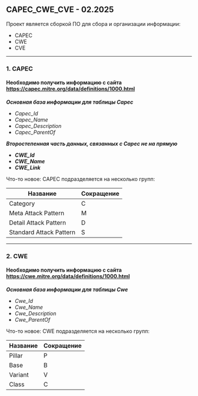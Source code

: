 ## CAPEC_CWE_CVE - 02.2025
Проект является сборкой ПО для сбора и организации информации:

- CAPEC
- CWE
- CVE

---

### 1. CAPEC

#### Необходимо получить информацию с сайта https://capec.mitre.org/data/definitions/1000.html 

***Основная база информации для таблицы Capec***
- *Capec_Id*
- *Capec_Name*
- *Capec_Description*
- *Capec_ParentOf*

***Второстепенная часть данных, связанных с Capec не на прямую***

- ***CWE_Id***
- ***CWE_Name***
- ***CWE_Link***

Что-то новое:
CAPEC подразделяется на несколько групп:

 
| Название                | Сокращение |
|-------------------------|------------|
| Category                | C          |
| Meta Attack Pattern     | M          |
| Detail Attack Pattern   | D          |
| Standard Attack Pattern | S          |


---
### 2. CWE

#### Необходимо получить информацию с сайта https://cwe.mitre.org/data/definitions/1000.html

***Основная база информации для таблицы Cwe***
- *Cwe_Id*
- *Cwe_Name*
- *Cwe_Description*
- *Cwe_ParentOf*

Что-то новое:
CWE подразделяется на несколько групп:

| Название | Сокращение |
|----------|------------|
| Pillar   | P          |
| Base     | B          |
| Variant  | V          |
| Class    | C          |

